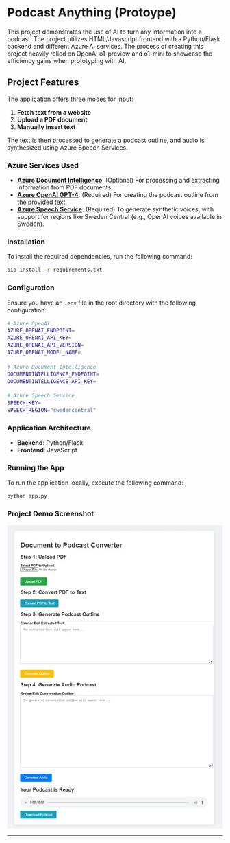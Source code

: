 
# Podcast Anything (Protoype)

This project demonstrates the use of AI to turn any information into a podcast.
The project utilizes HTML/Javascript frontend with a Python/Flask backend and different Azure AI services.
The process of creating this project heavily relied on OpenAI o1-preview and o1-mini to showcase the efficiency gains when prototyping with AI.

## Project Features

The application offers three modes for input:

1. **Fetch text from a website**
2. **Upload a PDF document**
3. **Manually insert text**

The text is then processed to generate a podcast outline, and audio is synthesized using Azure Speech Services.

### Azure Services Used

- **[Azure Document Intelligence](https://learn.microsoft.com/en-us/azure/ai-form-recognizer/)**: (Optional) For processing and extracting information from PDF documents.
- **[Azure OpenAI GPT-4](https://learn.microsoft.com/en-us/azure/cognitive-services/openai/)**: (Required) For creating the podcast outline from the provided text.
- **[Azure Speech Service](https://learn.microsoft.com/en-us/azure/cognitive-services/speech-service/)**: (Required) To generate synthetic voices, with support for regions like Sweden Central (e.g., OpenAI voices available in Sweden).

### Installation

To install the required dependencies, run the following command:

```bash
pip install -r requirements.txt
```

### Configuration

Ensure you have an `.env` file in the root directory with the following configuration:

```bash
# Azure OpenAI
AZURE_OPENAI_ENDPOINT=
AZURE_OPENAI_API_KEY=
AZURE_OPENAI_API_VERSION=
AZURE_OPENAI_MODEL_NAME=

# Azure Document Intelligence
DOCUMENTINTELLIGENCE_ENDPOINT=
DOCUMENTINTELLIGENCE_API_KEY=

# Azure Speech Service
SPEECH_KEY=
SPEECH_REGION="swedencentral"
```

### Application Architecture

- **Backend**: Python/Flask
- **Frontend**: JavaScript

### Running the App

To run the application locally, execute the following command:

```bash
python app.py
```

### Project Demo Screenshot

![Project Screenshot](screenshots/app_screenshot.png)

---

